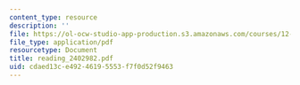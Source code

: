 ```yaml
---
content_type: resource
description: ''
file: https://ol-ocw-studio-app-production.s3.amazonaws.com/courses/12-570-seminar-in-geophysics-mantle-convection-spring-1998/cdaed13ce49246195553f7f0d52f9463_reading_2402982.pdf
file_type: application/pdf
resourcetype: Document
title: reading_2402982.pdf
uid: cdaed13c-e492-4619-5553-f7f0d52f9463
---
```


